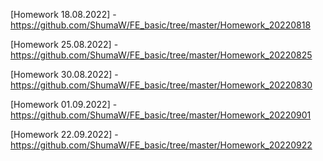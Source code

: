 [Homework 18.08.2022] - https://github.com/ShumaW/FE_basic/tree/master/Homework_20220818

[Homework 25.08.2022] - https://github.com/ShumaW/FE_basic/tree/master/Homework_20220825

[Homework 30.08.2022] - https://github.com/ShumaW/FE_basic/tree/master/Homework_20220830

[Homework 01.09.2022] - https://github.com/ShumaW/FE_basic/tree/master/Homework_20220901

[Homework 22.09.2022] - https://github.com/ShumaW/FE_basic/tree/master/Homework_20220922
